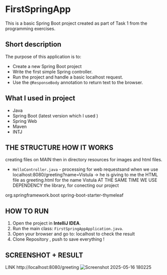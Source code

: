 # FirstSpringApp
This is a basic Spring Boot project created as part of Task 1 from the programming exercises.

##  Short description
The purpose of this application is to:
- Create a new Spring Boot project
- Write the first simple Spring controller.
- Run the project and handle a basic localhost request.
- Use the `@ResponseBody` annotation to return text to the browser.

## What I used in project 
- Java
- Spring Boot (latest  version which I used )
- Spring Web
- Maven
- INTJ

## THE STRUCTURE HOW IT WORKS 
creating files on MAIN 
then in directory resources for images and html files.
- `HelloController.java` - processing for web requestsand 
when we use localhost:8080/greeting?name=Vistula -> he is giving to me the HTML file as greeting.html for the name Vistula
AT THE SAME TIME WE USE DEPENDENCY the library, for conecting our project 
<dependency>
    <groupId>org.springframework.boot</groupId>
    <artifactId>spring-boot-starter-thymeleaf</artifactId>
</dependency>

## HOW TO RUN  
1. Open the project in **IntelliJ IDEA**.
2. Run the main class: `FirstSpringAppApplication.java`.
3. Open your browser and go to:  localhost to check the result
4. Clone Repository , push to save everything !
## SCREENSHOT + RESULT 
LINK http://localhost:8080/greeting
![Screenshot 2025-05-16 180225](https://github.com/user-attachments/assets/0fa8166b-19b0-4b5e-817c-c18d07a10a3e)
